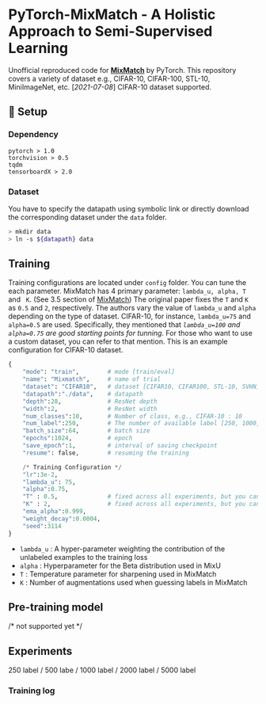 # PyTorch-MixMatch - A Holistic Approach to Semi-Supervised Learning

Unofficial reproduced code for **[MixMatch](https://arxiv.org/pdf/1905.02249.pdf)** by PyTorch.
This repository covers a variety of dataset e.g., CIFAR-10, CIFAR-100, STL-10, MiniImageNet, etc.
[*2021-07-08*] CIFAR-10 dataset supported. 


## :hammer: Setup

### Dependency

```
pytorch > 1.0
torchvision > 0.5
tqdm
tensorboardX > 2.0
```

### Dataset

You have to specify the datapath using symbolic link or directly download the corresponding dataset under the `data` folder.

```bash
> mkdir data  
> ln -s ${datapath} data
```


## Training

Training configurations are located under `config` folder. You can tune the each parameter.
MixMatch has 4 primary parameter: `lambda_u, alpha, T` and ` K`. (See 3.5 section of [MixMatch](https://arxiv.org/pdf/1905.02249.pdf))
The original paper fixes the `T` and `K` as `0.5` and `2`, respectively.
The authors vary the value of `lambda_u` and `alpha` depending on the type of dataset.
CIFAR-10, for instance, `lambda_u=75` and `alpha=0.5` are used.
Specifically, they mentioned that *`lambda_u=100` and `alpha=0.75` are good starting points for tunning*.
For those who want to use a custom dataset, you can refer to that mention.
This is an example configuration for CIFAR-10 dataset.

```python
{
    "mode": "train",        # mode [train/eval]
    "name": "Mixmatch",     # name of trial
    "dataset": "CIFAR10",   # dataset [CIFAR10, CIFAR100, STL-10, SVHN]
    "datapath":"./data",    # datapath
    "depth":28,             # ResNet depth
    "width":2,              # ResNet width
    "num_classes":10,       # Number of class, e.g., CIFAR-10 : 10
    "num_label":250,        # The number of available label [250, 1000, 4000]
    "batch_size":64,        # batch size
    "epochs":1024,          # epoch
    "save_epoch":1,         # interval of saving checkpoint
    "resume": false,        # resuming the training

    /* Training Configuration */
    "lr":3e-2,              
    "lambda_u": 75,         
    "alpha":0.75,           
    "T" : 0.5,              # fixed across all experiments, but you can adjust it
    "K" : 2,                # fixed across all experiments, but you can adjust it
    "ema_alpha":0.999,
    "weight_decay":0.0004,
    "seed":3114
}
```

 - `lambda_u` : A hyper-parameter weighting the contribution of the unlabeled examples to the training loss
 - `alpha`    : Hyperparameter for the Beta distribution used in MixU
 - `T`        : Temperature parameter for sharpening used in MixMatch
 - `K`        : Number of augmentations used when guessing labels in MixMatch

## Pre-training model

/* not supported yet */

## Experiments

250 label / 500 labe / 1000 label / 2000 label / 5000 label

### Training log

